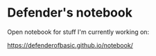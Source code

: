 # Defender's notebook

Open notebook for stuff I'm currently working on:

https://defenderofbasic.github.io/notebook/
